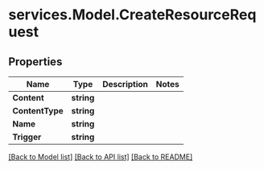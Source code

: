 # services.Model.CreateResourceRequest

## Properties

Name | Type | Description | Notes
------------ | ------------- | ------------- | -------------
**Content** | **string** |  | 
**ContentType** | **string** |  | 
**Name** | **string** |  | 
**Trigger** | **string** |  | 

[[Back to Model list]](../README.md#documentation-for-models) [[Back to API list]](../README.md#documentation-for-api-endpoints) [[Back to README]](../README.md)


